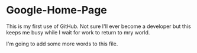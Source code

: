 Google-Home-Page
================
This is my first use of GitHub.  Not sure I'll ever become a developer but this keeps me busy while I wait for work to return to mry world.

I'm going to add some more words to this file.  
